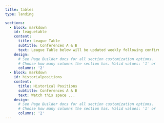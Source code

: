```yaml
---
title: tables
type: landing

sections:
  - block: markdown
    id: leaguetable
    content:
      title: League Table
      subtitle: Conferences A & B
      text: League Table below will be updated weekly following confirmation of points from Superbru. Green denotes qualification positions for the Championship Playoffs and red denotes qualification places for the Sacko Bracket <br />  <br />  ![screen reader text](Week_3.png "League Table as of 05.11.23")
    design:
      # See Page Builder docs for all section customization options.
      # Choose how many columns the section has. Valid values: '1' or '2'.
      columns: '2'
  - block: markdown
    id: historialpositions
    content:
      title: Historical Positions
      subtitle: Conferences A & B
      text: Watch this space ... 
    design:
      # See Page Builder docs for all section customization options.
      # Choose how many columns the section has. Valid values: '1' or '2'.
      columns: '2'
---
```

